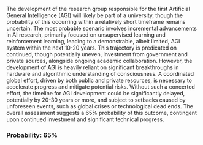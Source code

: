 The development of the research group responsible for the first Artificial General Intelligence (AGI) will likely be part of a university, though the probability of this occurring within a relatively short timeframe remains uncertain. The most probable scenario involves incremental advancements in AI research, primarily focused on unsupervised learning and reinforcement learning, leading to a demonstrable, albeit limited, AGI system within the next 10-20 years. This trajectory is predicated on continued, though potentially uneven, investment from government and private sources, alongside ongoing academic collaboration. However, the development of AGI is heavily reliant on significant breakthroughs in hardware and algorithmic understanding of consciousness. A coordinated global effort, driven by both public and private resources, is necessary to accelerate progress and mitigate potential risks. Without such a concerted effort, the timeline for AGI development could be significantly delayed, potentially by 20-30 years or more, and subject to setbacks caused by unforeseen events, such as global crises or technological dead ends. The overall assessment suggests a 65% probability of this outcome, contingent upon continued investment and significant technical progress.

### Probability: 65%